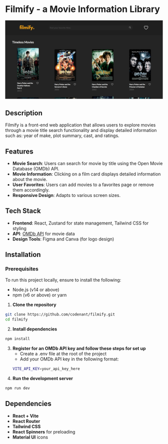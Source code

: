 # Filmify - a Movie Information Library

![Screenshot of the web application landing page on desktop](./src/assets/filmify_landing_page.png)

## Description

Filmify is a front-end web application that allows users to explore movies through a movie title search functionality and display detailed information such as: year of make, plot summary, cast, and ratings.

## Features

- **Movie Search**: Users can search for movie by title using the Open Movie Database (OMDb) API.
- **Movie Information**: Clicking on a film card displays detailed information about the movie.
- **User Favorites**: Users can add movies to a favorites page or remove them accordingly.
- **Responsive Design**: Adapts to various screen sizes.

## Tech Stack

- **Frontend**: React, Zustand for state management, Tailwind CSS for styling
- **API**: [OMDb API](https://omdbapi.com/) for movie data
- **Design Tools**: Figma and Canva (for logo design)

## Installation

### Prerequisites

To run this project locally, ensure to install the following:

- Node.js (v14 or above)
- npm (v6 or above) or yarn

1. **Clone the repository**

```bash
git clone https://github.com/codenant/filmify.git
cd filmify
```

2. **Install dependencies**

```bash
npm install
```

3. **Register for an OMDb API key and follow these steps for set up**
   - Create a .env file at the root of the project
   - Add your OMDb API key in the following format:
   ```bash
   VITE_API_KEY=your_api_key_here
   ```
4. **Run the development server**

```bash
npm run dev
```

## Dependencies

- **React + Vite**
- **React Router**
- **Tailwind CSS**
- **React Spinners** for preloading
- **Material UI** icons

